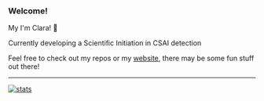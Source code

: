 ### Welcome!
My I'm Clara! 👋

Currently developing a Scientific Initiation in CSAI detection

Feel free to check out my repos or my [website](https://clr.dev.br/), there may be some fun stuff out there!

---

[![stats](https://github-readme-stats.vercel.app/api?username=clr-cera&theme=material-palenight)](https://github.com/clr-cera)
